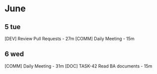 # June

## 5 tue

[DEV] Review Pull Requests - 27m
[COMM] Daily Meeting - 15m

## 6 wed

[COMM] Daily Meeting - 31m
[DOC] TASK-42 Read BA documents - 15m
